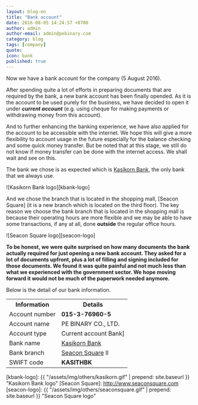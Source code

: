 ```yaml
---
layout: blog-en
title: "Bank account"
date: 2016-08-05 14:24:57 +0700
author: admin
author-email: admin@pebinary.com
category: blog
tags: [company]
quote:
icon: bank
published: true
---
```


Now we have a bank account for the company (5 August 2016).

After spending quite a lot of efforts in preparing documents that are required by the bank, a new bank account has been finally opended. As it is the account to be used purely for the business, we have decided to open it under ***current account*** (e.g. using cheque for making payments or withdrawing money from this account).

And to further enhancing the banking experience, we have also applied for the account to be accessible with the internet. We hope this will give a more flexibility to account usage in the future especially for the balance checking and some quick money transfer. But be noted that at this stage, we still do not know if money transfer can be done with the internet access. We shall wait and see on this.

The bank we chose is as expected which is [Kasikorn Bank], the only bank that we always use.


![Kasikorn Bank logo][kbank-logo]


And we chose the branch that is located in the shopping mall, [Seacon Square] (it is a new branch which is located on the third floor). The key reason we choose the bank branch that is located in the shopping mall is because their operating hours are more flexible and we may be able to have some transactions, if any at all, done **outside** the regular office hours.


![Seacon Square logo][seacon-logo]


<!--more-->

**To be honest, we were quite surprised on how many documents the bank actually required for just opening a new bank account. They asked for a lot of documents upfront, plus a lot of filling and signing included for those documents. We found it was quite painful and not much less than what we experienced with the government sector. We hope moving forward it would not be much of the paperwork needed anymore.**

Below is the detail of our bank information.


<div class="table-responsive">
<table class="table table-hover">
  <tr>
    <th class="bg-info">Information</th>
    <th class="bg-info">Details</th>
  </tr>
  <tr>
    <td>Account number</td>
    <td><strong>015-3-76960-5</strong></td>
  </tr>
  <tr>
    <td>Account name</td>
    <td>PE BINARY CO., LTD.</td>
  </tr>
  <tr>
    <td>Account type</td>
    <td>Current account Bank]</td>
  </tr>
  <tr>
    <td>Bank name</td>
    <td><a href="http://www.kasikornbank.com">Kasikorn Bank</a></td>
  </tr>
<tr>
    <td>Bank branch</td>
    <td><a href="http://www.seaconsquare.com">Seacon Square</a> II</td>
  </tr>
  <tr>
    <td>SWIFT code</td>
    <td><strong>KASITHBK</strong></td>
  </tr>
</table>
</div>


[Kasikorn Bank]: http://www.kasikornbank.com
[kbank-logo]: {{ "/assets/img/others/kasikorn.gif" | prepend: site.baseurl }} "Kasikorn Bank logo"
[Seacon Square]: http://www.seaconsquare.com
[seacon-logo]: {{ "/assets/img/others/seaconsquare.gif" | prepend: site.baseurl }} "Seacon Square logo"
